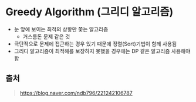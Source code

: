# Greedy Algorithm (그리디 알고리즘)

- 눈 앞에 보이는 최적의 상황만 쫓는 알고리즘
  - 거스름돈 문제 같은 것
- 극단적으로 문제에 접근하는 경우 있기 때문에 정렬(Sort)기법이 함께 사용됨
- 그리디 알고리즘이 최적해를 보장하지 못했을 경우에는 DP 같은 알고리즘 사용해야 함



## 출처

> https://blog.naver.com/ndb796/221242106787

